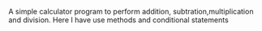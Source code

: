 A simple calculator program to perform addition, subtration,multiplication and division.
Here I have use methods and conditional statements 
